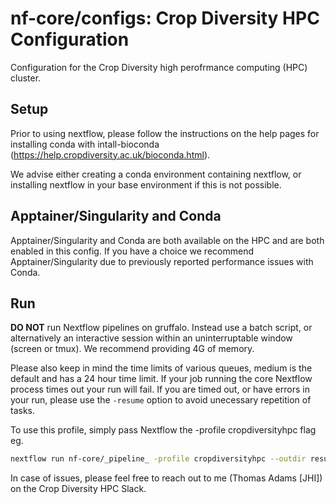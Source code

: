 # nf-core/configs: Crop Diversity HPC Configuration

Configuration for the Crop Diversity high perofrmance computing (HPC) cluster.

## Setup

Prior to using nextflow, please follow the instructions on the help pages for installing conda with intall-bioconda (<https://help.cropdiversity.ac.uk/bioconda.html>).

We advise either creating a conda environment containing nextflow, or installing nextflow in your base environment if this is not possible.

## Apptainer/Singularity and Conda

Apptainer/Singularity and Conda are both available on the HPC and are both enabled in this config. If you have a choice we recommend Apptainer/Singularity due to previously reported performance issues with Conda.

## Run

**DO NOT** run Nextflow pipelines on gruffalo. Instead use a batch script, or alternatively an interactive session within an uninterruptable window (screen or tmux). We recommend providing 4G of memory.

Please also keep in mind the time limits of various queues, medium is the default and has a 24 hour time limit. If your job running the core Nextflow process times out your run will fail.
If you are timed out, or have errors in your run, please use the `-resume` option to avoid unecessary repetition of tasks.

To use this profile, simply pass Nextflow the -profile cropdiversityhpc flag eg.

```bash
nextflow run nf-core/_pipeline_ -profile cropdiversityhpc --outdir results
```

In case of issues, please feel free to reach out to me (Thomas Adams [JHI]) on the Crop Diversity HPC Slack.
